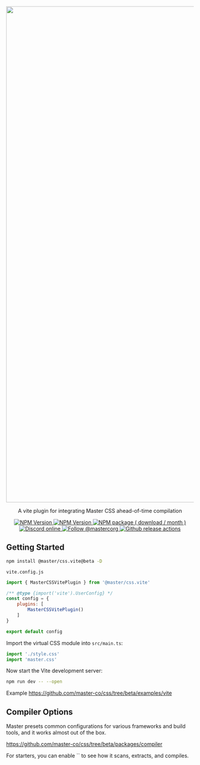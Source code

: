 <br>
<div align="center">

<p align="center">
    <img width="1331" alt="Screenshot 2022-12-17 at 1 28 08 AM" src="https://user-images.githubusercontent.com/33840671/208154785-3b5f2e04-8a3c-4d12-bc46-f7625639f6fe.png">
</p>
<p align="center">A vite plugin for integrating Master CSS ahead-of-time compilation</p>

<p align="center">
    <a aria-label="overview" href="https://github.com/master-co/css/tree/beta">
        <picture>
            <source media="(prefers-color-scheme: dark)" srcset="https://img.shields.io/badge/%E2%AC%85%20back-%20?color=212022&style=for-the-badge">
            <source media="(prefers-color-scheme: light)" srcset="https://img.shields.io/badge/%E2%AC%85%20back-%20?color=f6f7f8&style=for-the-badge">
            <img alt="NPM Version" src="https://img.shields.io/badge/%E2%AC%85%20back-%20?color=f6f7f8&style=for-the-badge">
        </picture>
    </a>
    <a aria-label="GitHub release (latest by date including pre-releases)" href="https://github.com/master-co/css/releases">
        <picture>
            <source media="(prefers-color-scheme: dark)" srcset="https://img.shields.io/github/v/release/master-co/css?include_prereleases&color=212022&label=&style=for-the-badge&logo=github&logoColor=fff">
            <source media="(prefers-color-scheme: light)" srcset="https://img.shields.io/github/v/release/master-co/css?include_prereleases&color=f6f7f8&label=&style=for-the-badge&logo=github&logoColor=%23000">
            <img alt="NPM Version" src="https://img.shields.io/github/v/release/master-co/css?include_prereleases&color=f6f7f8&label=&style=for-the-badge&logo=github">
        </picture>
    </a>
    <a aria-label="NPM Package" href="https://www.npmjs.com/package/@master/css.vite">
        <picture>
            <source media="(prefers-color-scheme: dark)" srcset="https://img.shields.io/npm/dm/@master/css.vite?color=212022&label=%20&logo=npm&style=for-the-badge">
            <source media="(prefers-color-scheme: light)" srcset="https://img.shields.io/npm/dm/@master/css.vite?color=f6f7f8&label=%20&logo=npm&style=for-the-badge">
            <img alt="NPM package ( download / month )" src="https://img.shields.io/npm/dm/@master/css.vite?color=f6f7f8&label=%20&logo=npm&style=for-the-badge">
        </picture>
    </a>
    <a aria-label="Discord Community" href="https://discord.gg/sZNKpAAAw6">
        <picture>
            <source media="(prefers-color-scheme: dark)" srcset="https://img.shields.io/discord/917780624314613760?color=212022&label=%20&logo=discord&style=for-the-badge">
            <source media="(prefers-color-scheme: light)" srcset="https://img.shields.io/discord/917780624314613760?color=f6f7f8&label=%20&logo=discord&style=for-the-badge">
            <img alt="Discord online" src="https://img.shields.io/discord/917780624314613760?color=f6f7f8&label=%20&logo=discord&style=for-the-badge">
        </picture>
    </a>
    <a aria-label="Follow @mastercorg" href="https://twitter.com/mastercorg">
        <picture>
            <source media="(prefers-color-scheme: dark)" srcset="https://img.shields.io/static/v1?label=%20&message=twitter&color=212022&logo=twitter&style=for-the-badge">
            <source media="(prefers-color-scheme: light)" srcset="https://img.shields.io/static/v1?label=%20&message=twitter&color=f6f7f8&logo=twitter&style=for-the-badge">
            <img alt="Follow @mastercorg" src="https://img.shields.io/static/v1?label=%20&message=twitter&color=f6f7f8&logo=twitter&style=for-the-badge">
        </picture>
    </a>
    <a aria-label="Github Actions" href="https://github.com/1aron/repo/actions/workflows/release.yml">
        <picture>
            <source media="(prefers-color-scheme: dark)" srcset="https://img.shields.io/github/actions/workflow/status/master-co/css/release.yml?branch=beta&label=%20&message=twitter&color=212022&logo=githubactions&style=for-the-badge">
            <source media="(prefers-color-scheme: light)" srcset="https://img.shields.io/github/actions/workflow/status/master-co/css/release.yml?branch=beta&label=%20&message=twitter&color=f6f7f8&logo=githubactions&style=for-the-badge&logoColor=%23000">
            <img alt="Github release actions" src="https://img.shields.io/github/actions/workflow/status/master-co/css/release.yml?branch=beta&label=%20&message=twitter&color=f6f7f8&logo=githubactions&style=for-the-badge&logoColor=%23000">
        </picture>
    </a>
</p>

</div>

## Getting Started

```bash
npm install @master/css.vite@beta -D
```

`vite.config.js`
```js
import { MasterCSSVitePlugin } from '@master/css.vite'

/** @type {import('vite').UserConfig} */
const config = {
    plugins: [
        MasterCSSVitePlugin()
    ]
}

export default config
```
Import the virtual CSS module into `src/main.ts`:
```ts
import './style.css'
import 'master.css'
```

Now start the Vite development server:
```bash
npm run dev -- --open
```

Example https://github.com/master-co/css/tree/beta/examples/vite

## Compiler Options
Master presets common configurations for various frameworks and build tools, and it works almost out of the box.

https://github.com/master-co/css/tree/beta/packages/compiler

For starters, you can enable `` to see how it scans, extracts, and compiles.
